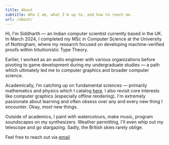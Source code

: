 ```yaml
---
title: About
subtitle: Who I am, what I'm up to, and how to reach me. 
url: /about/
---
```


Hi, I'm Siddharth — an Indian computer scientist currently based in the UK. In March 2024, I completed my MSc in Computer Science at the University of Nottingham, where my research focused on developing machine-verified proofs within Intuitionistic Type Theory.

Earlier, I worked as an audio engineer with various organizations before pivoting to game development during my undergraduate studies — a path which ultimately led me to computer graphics and broader computer science.

Academically, I’m catching up on fundamental sciences — primarily mathematics and physics which I catalog [here](/notes/). I also revisit core interests like computer graphics (especially offline rendering). I'm extremely passionate about learning and often obsess over any and every new thing I encounter. Okay, _most_ new things.

Outside of academics, I paint with watercolours, make music, program soundscapes on my synthesizers. Weather permitting, I'll even whip out my telescope and go stargazing. Sadly, the British skies rarely oblige.

Feel free to reach out via [email](mailto:ambiverb@gmail.com)


